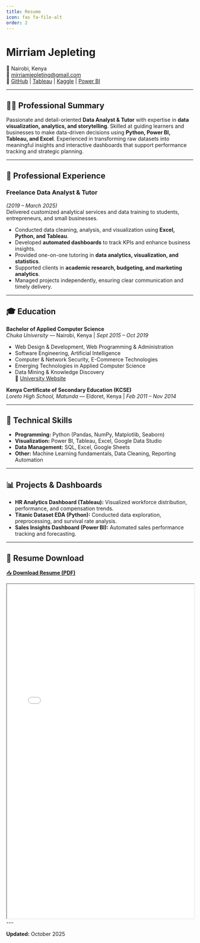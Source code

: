 ```yaml
---
title: Resume
icon: fas fa-file-alt
order: 2
---
```


# Mirriam Jepleting  
📍 Nairobi, Kenya  
📧 [mirriamjepleting@gmail.com](mailto:mirriamjepleting@gmail.com)  
🔗 [GitHub](https://github.com/mirriamjepleting) | [Tableau](https://public.tableau.com/app/profile/mirriam.jepleting) | [Kaggle](https://www.kaggle.com/mirriamjepleting) | [Power BI](https://app.powerbi.com/)

---

## 👩‍💻 Professional Summary
Passionate and detail-oriented **Data Analyst & Tutor** with expertise in **data visualization, analytics, and storytelling**. Skilled at guiding learners and businesses to make data-driven decisions using **Python, Power BI, Tableau, and Excel**. Experienced in transforming raw datasets into meaningful insights and interactive dashboards that support performance tracking and strategic planning.

---

## 💼 Professional Experience

### **Freelance Data Analyst & Tutor**  
*(2019 – March 2025)*  
Delivered customized analytical services and data training to students, entrepreneurs, and small businesses.

- Conducted data cleaning, analysis, and visualization using **Excel, Python, and Tableau**.  
- Developed **automated dashboards** to track KPIs and enhance business insights.  
- Provided one-on-one tutoring in **data analytics, visualization, and statistics**.  
- Supported clients in **academic research, budgeting, and marketing analytics**.  
- Managed projects independently, ensuring clear communication and timely delivery.

---

## 🎓 Education

**Bachelor of Applied Computer Science**  
*Chuka University* — Nairobi, Kenya | *Sept 2015 – Oct 2019*  
- Web Design & Development, Web Programming & Administration  
- Software Engineering, Artificial Intelligence  
- Computer & Network Security, E-Commerce Technologies  
- Emerging Technologies in Applied Computer Science  
- Data Mining & Knowledge Discovery  
🔗 [University Website](https://www.chuka.ac.ke/)

**Kenya Certificate of Secondary Education (KCSE)**  
*Loreto High School, Matunda* — Eldoret, Kenya | *Feb 2011 – Nov 2014*

---

## 🧰 Technical Skills
- **Programming:** Python (Pandas, NumPy, Matplotlib, Seaborn)  
- **Visualization:** Power BI, Tableau, Excel, Google Data Studio  
- **Data Management:** SQL, Excel, Google Sheets  
- **Other:** Machine Learning fundamentals, Data Cleaning, Reporting Automation  

---

## 📊 Projects & Dashboards
- **HR Analytics Dashboard (Tableau):** Visualized workforce distribution, performance, and compensation trends.  
- **Titanic Dataset EDA (Python):** Conducted data exploration, preprocessing, and survival rate analysis.  
- **Sales Insights Dashboard (Power BI):** Automated sales performance tracking and forecasting.  

---
## 📁 Resume Download
[📥 **Download Resume (PDF)**](/assets/Mirriam_Jepleting_Resume.pdf)

<iframe src="./assets/Mirriam_Jepleting_Resume.pdf" width="100%" height="900px"></iframe>
---

**Updated:** October 2025
